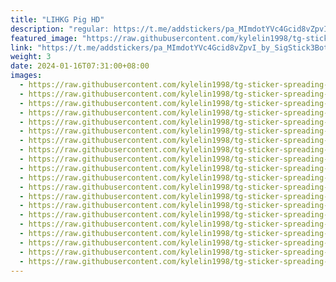 ```yaml
---
title: "LIHKG Pig HD"
description: "regular: https://t.me/addstickers/pa_MImdotYVc4Gcid8vZpvI_by_SigStick3Bot"
featured_image: "https://raw.githubusercontent.com/kylelin1998/tg-sticker-spreading-worldwide-images/main/img/1bacb848-b722-4d10-a581-ef281cad19b4.jpg"
link: "https://t.me/addstickers/pa_MImdotYVc4Gcid8vZpvI_by_SigStick3Bot"
weight: 3
date: 2024-01-16T07:31:00+08:00
images:
  - https://raw.githubusercontent.com/kylelin1998/tg-sticker-spreading-worldwide-images/main/img/1bacb848-b722-4d10-a581-ef281cad19b4.jpg
  - https://raw.githubusercontent.com/kylelin1998/tg-sticker-spreading-worldwide-images/main/img/0a624ae1-e907-42fc-a233-88c2b6285b5f.jpg
  - https://raw.githubusercontent.com/kylelin1998/tg-sticker-spreading-worldwide-images/main/img/c5e64b7a-3d4d-4921-bd58-9aca6fd9bc5f.jpg
  - https://raw.githubusercontent.com/kylelin1998/tg-sticker-spreading-worldwide-images/main/img/104a5307-29bb-4a99-9d32-98bf3000ea4f.jpg
  - https://raw.githubusercontent.com/kylelin1998/tg-sticker-spreading-worldwide-images/main/img/933a145a-8a4e-4e26-90d1-1c7c87ca6b21.jpg
  - https://raw.githubusercontent.com/kylelin1998/tg-sticker-spreading-worldwide-images/main/img/154ed21e-df5e-4643-b013-1cc2d09eab1b.jpg
  - https://raw.githubusercontent.com/kylelin1998/tg-sticker-spreading-worldwide-images/main/img/78b2e660-ea5a-497e-9f81-a75ce18ef87d.jpg
  - https://raw.githubusercontent.com/kylelin1998/tg-sticker-spreading-worldwide-images/main/img/daeff082-0bab-4a7c-bf9e-ae050e9293fd.jpg
  - https://raw.githubusercontent.com/kylelin1998/tg-sticker-spreading-worldwide-images/main/img/2f0998f3-8404-40d7-8e93-b3e44840c115.jpg
  - https://raw.githubusercontent.com/kylelin1998/tg-sticker-spreading-worldwide-images/main/img/c68fc315-926a-4054-8197-7e408916c40f.jpg
  - https://raw.githubusercontent.com/kylelin1998/tg-sticker-spreading-worldwide-images/main/img/c7ec0547-5c58-407a-90af-ad4efcf2b2d6.jpg
  - https://raw.githubusercontent.com/kylelin1998/tg-sticker-spreading-worldwide-images/main/img/09d12673-db0d-4de7-8b8d-1411fc47bb65.jpg
  - https://raw.githubusercontent.com/kylelin1998/tg-sticker-spreading-worldwide-images/main/img/79257c28-a7c6-4dec-b704-fa1657ebc841.jpg
  - https://raw.githubusercontent.com/kylelin1998/tg-sticker-spreading-worldwide-images/main/img/1308990a-7ca0-4e37-8623-c2be6231bdc6.jpg
  - https://raw.githubusercontent.com/kylelin1998/tg-sticker-spreading-worldwide-images/main/img/30c39940-4589-4bb7-a98b-f5e36f479df8.jpg
  - https://raw.githubusercontent.com/kylelin1998/tg-sticker-spreading-worldwide-images/main/img/13ed8ae7-e1d1-4956-99d6-ab435a67eab5.jpg
  - https://raw.githubusercontent.com/kylelin1998/tg-sticker-spreading-worldwide-images/main/img/3774c5b7-3284-42bc-b5fc-3c076b4ad7d4.jpg
  - https://raw.githubusercontent.com/kylelin1998/tg-sticker-spreading-worldwide-images/main/img/8c07e9ef-5bc1-4c2a-9297-f7038a9d70dc.jpg
  - https://raw.githubusercontent.com/kylelin1998/tg-sticker-spreading-worldwide-images/main/img/88605b6b-c6ef-43ad-8136-a402d5503185.jpg
  - https://raw.githubusercontent.com/kylelin1998/tg-sticker-spreading-worldwide-images/main/img/8636c5a1-7a0f-4c8e-bbdc-29f564696bfb.jpg
---
```

